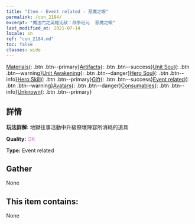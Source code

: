 ```yaml
---
title: "Item - Event related - 惡魔之眼"
permalink: /con_2184/
excerpt: "魔法门之英雄无敌：战争纪元  惡魔之眼"
last_modified_at: 2021-07-14
locale: cn
ref: "con_2184.md"
toc: false
classes: wide
---
```

 [Materials](/ItemsCN/){: .btn .btn--primary}[Artifacts](/ItemsCN/Artifacts/){: .btn .btn--success}[Unit Soul](/ItemsCN/UnitSoul/){: .btn .btn--warning}[Unit Awakening](/ItemsCN/UnitAwakening/){: .btn .btn--danger}[Hero Soul](/ItemsCN/HeroSoul/){: .btn .btn--info}[Hero Skill](/ItemsCN/HeroSkill/){: .btn .btn--primary}[Gift](/ItemsCN/Gift/){: .btn .btn--success}[Event related](/ItemsCN/Events/){: .btn .btn--warning}[Avatars](/ItemsCN/Avatars/){: .btn .btn--danger}[Consumables](/ItemsCN/Consumables/){: .btn .btn--info}[Unknown](/ItemsCN/Unknown/){: .btn .btn--primary}

## 詳情
 **玩法詳解:** 地獄往事活動中升級祭壇陣容所消耗的道具

 **Quality:** <span style="color: #DA70D6">OK</span>

 **Type:** Event related

## Gather

  None

## This item contains:

  None


